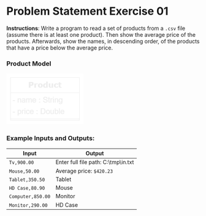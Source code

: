 # Problem Statement Exercise 01

**Instructions**: Write a program to read a set of products from a `.csv` file (assume there is at least one product). Then show the average price of the products. Afterwards, show the names, in descending order, of the products that have a price below the average price.

### Product Model

![Product Model](https://github.com/souzafcharles/Complete-Java-Object-Oriented-Programming-and-Projects/blob/main/Section_P16_Functional_Programming_and_Lambda_Expressions/ProblemStatementExercise01/product-model.png)

### Example Inputs and Outputs:

| **Input**             | **Output**                          |
|-----------------------|-------------------------------------|
| `Tv,900.00`           | Enter full file path: C:\tmp\in.txt |
| `Mouse,50.00`         | Average price:  `$420.23 `          |
| `Tablet,350.50`       | Tablet                              |
| `HD Case,80.90`       | Mouse                               |
| `Computer,850.00`     | Monitor                             |
| `Monitor,290.00`      | HD Case                             |

